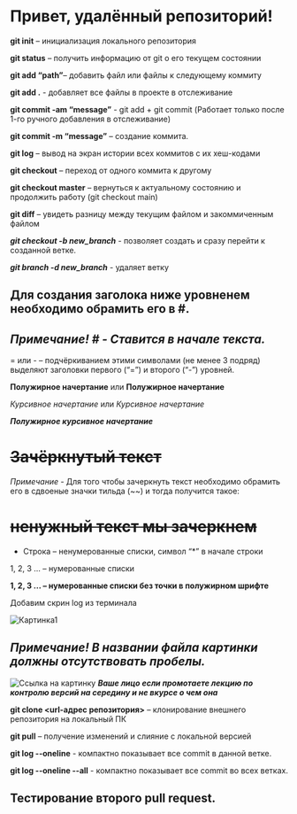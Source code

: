 # Привет, удалённый репозиторий!

**git init** – инициализация локального репозитория

**git status** – получить информацию от git о его текущем состоянии

**git add “path”**– добавить файл или файлы к следующему коммиту

**git add .** - добавляет все файлы в проекте в отслеживание

**git commit -am “message”** - git add + git commit (Работает только после 1-го ручного добавления в отслеживание)

**git commit -m “message”** – создание коммита.

**git log** – вывод на экран истории всех коммитов с их хеш-кодами

**git checkout** – переход от одного коммита к другому

**git checkout master** – вернуться к актуальному состоянию и продолжить работу (git checkout main)

**git diff** – увидеть разницу между текущим файлом и закоммиченным файлом

_**git checkout -b new_branch**_ - позволяет создать и сразу перейти к созданной ветке.

_**git branch -d new_branch**_ - удаляет ветку

 ## Для создания заголока ниже уровненем необходимо обрамить его в #.

*Примечание! # - Ставится в начале текста.*
---

 = или - – подчёркиванием этими символами (не менее 3 подряд) выделяют заголовки  первого (“=”) и второго (“-”) уровней.

 **Полужирное начертание** или __Полужирное начертание__

*Курсивное начертание* или _Курсивное начертание_

***Полужирное курсивное начертание***

~~Зачёркнутый текст~~ 
===
*Примечание* - Для того чтобы зачеркнуть текст необходимо обрамить его в сдвоеные значки тильда (~~) и тогда получится такое:
 # **~~ненужный текст мы зачеркнем~~**

* Строка – ненумерованные списки, символ “*” в начале строки

1, 2, 3 … – нумерованные списки

**1, 2, 3 … – нумерованные списки без точки в полужирном шрифте**

Добавим скрин log из терминала

 ![Картинка1](Screen.jpg)

 ## *Примечание! В названии файла картинки должны отсутствовать пробелы.*

 ![Ссылка на картинку](https://wonder-day.com/wp-content/uploads/2022/03/wonder-day-avatar-memes-cats-57.jpg)
***Ваше лицо если промотаете лекцию по контролю версий на середину и не вкурсе о чем она***

 **git clone <url-адрес репозитория>** – клонирование внешнего репозитория на  локальный ПК

 **git pull** – получение изменений и слияние с локальной версией

 **git log --oneline** - компактно показывает все commit в данной ветке.

 **git log --oneline --all** - компактно показывает все commit во всех ветках.

 ## Тестирование второго pull request.